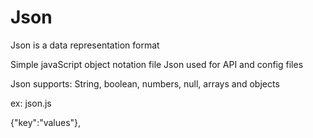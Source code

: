 # Json
Json is a data representation format

Simple javaScript object notation file
Json used for API and config files

Json supports:
String, boolean, numbers, null, arrays and objects 

ex:
json.js

{"key":"values"},
